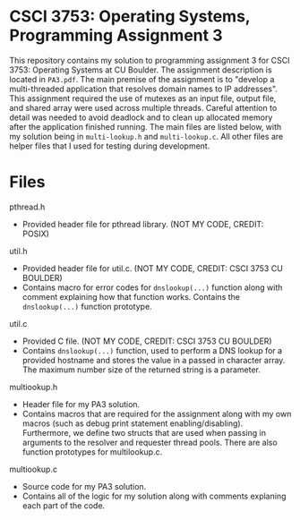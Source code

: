 # CSCI 3753: Operating Systems, Programming Assignment 3

This repository contains my solution to programming assignment 3 for CSCI 3753: Operating Systems at CU Boulder. The assignment description is located in `PA3.pdf`. The main premise of the assignment is to "develop a multi-threaded application that resolves domain names to IP addresses". This assignment required the use of mutexes as an input file, output file, and shared array were used across multiple threads. Careful attention to detail was needed to avoid deadlock and to clean up allocated memory after the application finished running. The main files are listed below, with my solution being in `multi-lookup.h` and `multi-lookup.c`. All other files are helper files that I used for testing during development.

# Files

pthread.h
 - Provided header file for pthread library. (NOT MY CODE, CREDIT: POSIX)

util.h
 - Provided header file for util.c. (NOT MY CODE, CREDIT: CSCI 3753 CU BOULDER)
 - Contains macro for error codes for `dnslookup(...)` function along with comment explaining how that function works. Contains the `dnslookup(...)` function prototype.

util.c
 - Provided C file. (NOT MY CODE, CREDIT: CSCI 3753 CU BOULDER)
 - Contains `dnslookup(...)` function, used to perform a DNS lookup for a provided hostname and stores the value in a passed in character array. The maximum number size of the returned string is a parameter.

multiookup.h
 - Header file for my PA3 solution.
 - Contains macros that are required for the assignment along with my own macros (such as debug print statement enabling/disabling). Furthermore, we define two structs that are used when passing in arguments to the resolver and requester thread pools. There are also function prototypes for multilookup.c.

multiookup.c
 - Source code for my PA3 solution.
 - Contains all of the logic for my solution along with comments explaning each part of the code.
